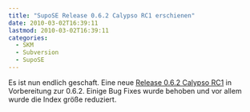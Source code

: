 ```yaml
---
title: "SupoSE Release 0.6.2 Calypso RC1 erschienen"
date: 2010-03-02T16:39:11
lastmod: 2010-03-02T16:39:11
categories:
  - SKM
  - Subversion
  - SupoSE
---
```

Es ist nun endlich geschaft. Eine neue <a href="http://supose.org/versions/show/32">Release 0.6.2 Calypso RC1</a> in Vorbereitung zur 0.6.2. Einige Bug Fixes wurde behoben und vor allem wurde die Index größe reduziert.
